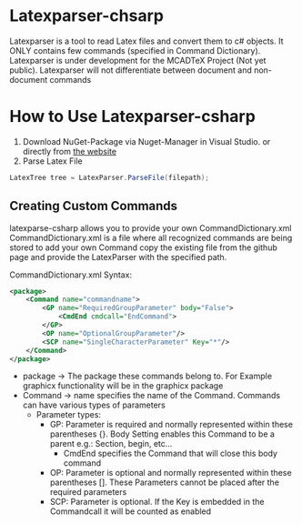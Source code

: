 # Latexparser-chsarp
Latexparser is a tool to read Latex files and convert them to c# objects. It ONLY contains few commands (specified in Command Dictionary).
Latexparser is under development for the MCADTeX Project (Not yet public).
Latexparser will not differentiate between document and non-document commands

# How to Use Latexparser-csharp
1. Download NuGet-Package via Nuget-Manager in Visual Studio. or directly from  [the website](https://www.nuget.org/packages/latexparse-csharp/)
2. Parse Latex File
```cs
LatexTree tree = LatexParser.ParseFile(filepath);
```

## Creating Custom Commands
latexparse-csharp allows you to provide your own CommandDictionary.xml
CommandDictionary.xml is a file where all recognized commands are being stored to add your own Command copy the existing file from the github page and provide the LatexParser with the specified path. 

CommandDictionary.xml Syntax:
```xml
<package>
    <Command name="commandname">
        <GP name="RequiredGroupParameter" body="False">
            <CmdEnd cmdcall="EndCommand">
        </GP>
        <OP name="OptionalGroupParameter"/>
        <SCP name="SingleCharacterParameter" Key="*"/>
    </Command>
</package>
```
- package -> The package these commands belong to. For Example graphicx functionality will be in the graphicx package
- Command -> name specifies the name of the Command. Commands can have various types of parameters
    * Parameter types:
        * GP: Parameter is required and normally represented within these parentheses {}. Body Setting enables this Command to be a parent e.g.: Section, begin, etc...
            - CmdEnd specifies the Command that will close this body command
        * OP: Parameter is optional and normally represented within these parentheses []. These Parameters cannot be placed after the required parameters
        * SCP: Parameter is optional. If the  Key is embedded in the Commandcall it will be counted as enabled